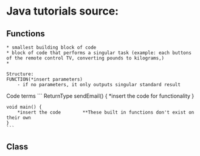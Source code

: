 # Java tutorials source:

## Functions


    * smallest building block of code
    * block of code that performs a singular task (example: each buttons of the remote control TV, converting pounds to kilograms,)
    *

    Structure:
    FUNCTION(*insert parameters)
        - if no parameters, it only outputs singular standard result

Code terms
    ```
    ReturnType sendEmail() {
        *insert the code for functionality
    }

    void main() {
        *insert the code        **These built in functions don't exist on their own 
    }
    ```

## Class